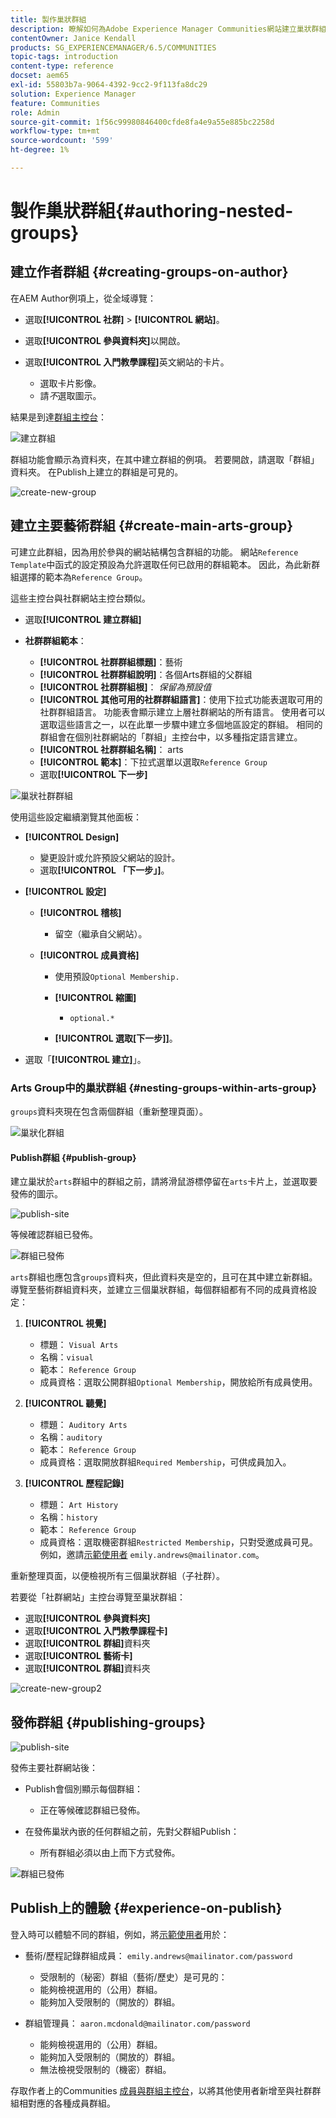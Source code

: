 ```yaml
---
title: 製作巢狀群組
description: 瞭解如何為Adobe Experience Manager Communities網站建立巢狀群組。
contentOwner: Janice Kendall
products: SG_EXPERIENCEMANAGER/6.5/COMMUNITIES
topic-tags: introduction
content-type: reference
docset: aem65
exl-id: 55803b7a-9064-4392-9cc2-9f113fa8dc29
solution: Experience Manager
feature: Communities
role: Admin
source-git-commit: 1f56c99980846400cfde8fa4e9a55e885bc2258d
workflow-type: tm+mt
source-wordcount: '599'
ht-degree: 1%

---
```


# 製作巢狀群組{#authoring-nested-groups}

## 建立作者群組 {#creating-groups-on-author}

在AEM Author例項上，從全域導覽：

* 選取&#x200B;**[!UICONTROL 社群]** > **[!UICONTROL 網站]**。
* 選取&#x200B;**[!UICONTROL 參與資料夾]**&#x200B;以開啟。
* 選取&#x200B;**[!UICONTROL 入門教學課程]**&#x200B;英文網站的卡片。

   * 選取卡片影像。
   * 請&#x200B;*不*&#x200B;選取圖示。

結果是到達[群組主控台](/help/communities/groups.md)：

![建立群組](assets/create-group.png)

群組功能會顯示為資料夾，在其中建立群組的例項。 若要開啟，請選取「群組」資料夾。 在Publish上建立的群組是可見的。

![create-new-group](assets/create-new-group.png)

## 建立主要藝術群組 {#create-main-arts-group}

可建立此群組，因為用於參與的網站結構包含群組的功能。 網站`Reference Template`中函式的設定預設為允許選取任何已啟用的群組範本。 因此，為此新群組選擇的範本為`Reference Group`。

這些主控台與社群網站主控台類似。

* 選取&#x200B;**[!UICONTROL 建立群組]**

* **社群群組範本**：

   * **[!UICONTROL 社群群組標題]**：藝術
   * **[!UICONTROL 社群群組說明]**：各個Arts群組的父群組
   * **[!UICONTROL 社群群組根]**： *保留為預設值*
   * **[!UICONTROL 其他可用的社群群組語言]**：使用下拉式功能表選取可用的社群群組語言。 功能表會顯示建立上層社群網站的所有語言。 使用者可以選取這些語言之一，以在此單一步驟中建立多個地區設定的群組。 相同的群組會在個別社群網站的「群組」主控台中，以多種指定語言建立。
   * **[!UICONTROL 社群群組名稱]**： arts
   * **[!UICONTROL 範本]**：下拉式選單以選取`Reference Group`
   * 選取&#x200B;**[!UICONTROL 下一步]**

![巢狀社群群組](assets/parent-to-nestedgroup.png)

使用這些設定繼續瀏覽其他面板：

* **[!UICONTROL Design]**

   * 變更設計或允許預設父網站的設計。
   * 選取&#x200B;**[!UICONTROL 「下一步」]**。

* **[!UICONTROL 設定]**

   * **[!UICONTROL 稽核]**

      * 留空（繼承自父網站）。

   * **[!UICONTROL 成員資格]**

      * 使用預設`Optional Membership.`

      * **[!UICONTROL 縮圖]**
         * `optional.*`

      * **[!UICONTROL 選取[下一步]]**。

* 選取「**[!UICONTROL 建立]**」。

### Arts Group中的巢狀群組 {#nesting-groups-within-arts-group}

`groups`資料夾現在包含兩個群組（重新整理頁面）。

![巢狀化群組](assets/create-community-group.png)

#### Publish群組 {#publish-group}

建立巢狀於`arts`群組中的群組之前，請將滑鼠游標停留在`arts`卡片上，並選取要發佈的圖示。

![publish-site](assets/publish-site.png)

等候確認群組已發佈。

![群組已發佈](assets/group-published.png)

`arts`群組也應包含`groups`資料夾，但此資料夾是空的，且可在其中建立新群組。 導覽至藝術群組資料夾，並建立三個巢狀群組，每個群組都有不同的成員資格設定：

1. **[!UICONTROL 視覺]**

   * 標題： `Visual Arts`
   * 名稱：`visual`
   * 範本： `Reference Group`
   * 成員資格：選取公開群組`Optional Membership`，開放給所有成員使用。

1. **[!UICONTROL 聽覺]**

   * 標題： `Auditory Arts`
   * 名稱：`auditory`
   * 範本： `Reference Group`
   * 成員資格：選取開放群組`Required Membership`，可供成員加入。

1. **[!UICONTROL 歷程記錄]**

   * 標題： `Art History`
   * 名稱：`history`
   * 範本： `Reference Group`
   * 成員資格：選取機密群組`Restricted Membership`，只對受邀成員可見。 例如，邀請[示範使用者](/help/communities/tutorials.md#demo-users) `emily.andrews@mailinator.com`。

重新整理頁面，以便檢視所有三個巢狀群組（子社群）。

若要從「社群網站」主控台導覽至巢狀群組：

* 選取&#x200B;**[!UICONTROL 參與資料夾]**
* 選取&#x200B;**[!UICONTROL 入門教學課程卡]**
* 選取&#x200B;**[!UICONTROL 群組]**&#x200B;資料夾
* 選取&#x200B;**[!UICONTROL 藝術卡]**
* 選取&#x200B;**[!UICONTROL 群組]**&#x200B;資料夾

![create-new-group2](assets/create-new-group2.png)

## 發佈群組 {#publishing-groups}

![publish-site](assets/publish-site.png)

發佈主要社群網站後：

* Publish會個別顯示每個群組：

   * 正在等候確認群組已發佈。

* 在發佈巢狀內嵌的任何群組之前，先對父群組Publish：

   * 所有群組必須以由上而下方式發佈。

![群組已發佈](assets/group-published.png)

## Publish上的體驗 {#experience-on-publish}

登入時可以體驗不同的群組，例如，將[示範使用者](/help/communities/tutorials.md#demo-users)用於：

* 藝術/歷程記錄群組成員： `emily.andrews@mailinator.com/password`
   * 受限制的（秘密）群組（藝術/歷史）是可見的：
   * 能夠檢視選用的（公用）群組。
   * 能夠加入受限制的（開放的）群組。

* 群組管理員： `aaron.mcdonald@mailinator.com/password`

   * 能夠檢視選用的（公用）群組。
   * 能夠加入受限制的（開放的）群組。
   * 無法檢視受限制的（機密）群組。

存取作者上的Communities [成員與群組主控台](/help/communities/members.md)，以將其他使用者新增至與社群群組相對應的各種成員群組。
